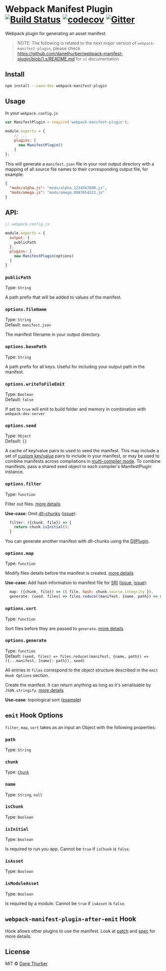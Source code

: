 # Webpack Manifest Plugin [![Build Status](https://travis-ci.org/danethurber/webpack-manifest-plugin.svg?branch=master)](https://travis-ci.org/danethurber/webpack-manifest-plugin)  [![codecov](https://codecov.io/gh/danethurber/webpack-manifest-plugin/badge.svg?branch=master)](https://codecov.io/gh/danethurber/webpack-manifest-plugin?branch=master) [![Gitter](https://img.shields.io/gitter/room/nwjs/nw.js.svg)](https://gitter.im/webpack-manifest-plugin#)


Webpack plugin for generating an asset manifest.

> NOTE: The following is related to the next major version of `webpack-manifest-plugin`, please check https://github.com/danethurber/webpack-manifest-plugin/blob/1.x/README.md for `v1` documentation

## Install

```bash
npm install --save-dev webpack-manifest-plugin
```

## Usage

In your `webpack.config.js`

```javascript
var ManifestPlugin = require('webpack-manifest-plugin');

module.exports = {
    // ...
    plugins: [
      new ManifestPlugin()
    ]
};
```

This will generate a `manifest.json` file in your root output directory with a mapping of all source file names to their corresponding output file, for example:

```json
{
  "mods/alpha.js": "mods/alpha.1234567890.js",
  "mods/omega.js": "mods/omega.0987654321.js"
}
```


## API:

```js
// webpack.config.js

module.exports = {
  output: {
    publicPath
  },
  plugins: [
    new ManifestPlugin(options)
  ]
}
```

### `publicPath`

Type: `String`

A path prefix that will be added to values of the manifest.

### `options.fileName`

Type: `String`<br>
Default: `manifest.json`

The manifest filename in your output directory.


### `options.basePath`

Type: `String`

A path prefix for all keys. Useful for including your output path in the manifest.


### `options.writeToFileEmit`

Type: `Boolean`<br>
Default: `false`

If set to `true` will emit to build folder and memory in combination with `webpack-dev-server`


### `options.seed`

Type: `Object`<br>
Default: `{}`

A cache of key/value pairs to used to seed the manifest. This may include a set of [custom key/value](https://developer.mozilla.org/en-US/Add-ons/WebExtensions/manifest.json) pairs to include in your manifest, or may be used to combine manifests across compilations in [multi-compiler mode](https://github.com/webpack/webpack/tree/master/examples/multi-compiler). To combine manifests, pass a shared seed object to each compiler's ManifestPlugin instance.

### `options.filter`

Type: `function`

Filter out files. [more details](#hooks-options)

**Use-case**:  Omit [dll-chunks] ([issue](https://github.com/danethurber/webpack-manifest-plugin/issues/46)):
```js
  filter: ({chunk, file}) => {
    return chunk.isInitial();
  }
```
You can generate another manifest with dll-chunks using the [DllPlugin].

[dll-chunks]: https://webpack.js.org/guides/code-splitting/#dynamic-imports
[DllPlugin]: https://webpack.js.org/plugins/dll-plugin/

### `options.map`

Type: `function`

Modify files details before the manifest is created. [more details](#hooks-options)

**Use-case**: Add hash information to manifest file for [SRI] ([issue](https://github.com/danethurber/webpack-manifest-plugin/issues/35), [issue](https://github.com/danethurber/webpack-manifest-plugin/issues/55)):
```js
  map: ({chunk, file}) => ({ file, hash: chunk.source.integrity }),
  generate: (seed, files) => files.reduce((manifest, {name, path}) => manifest), seed),
```

[SRI]: https://developer.mozilla.org/en-US/docs/Web/Security/Subresource_Integrity

### `options.sort`

Type: `function`

Sort files before they are passed to `generate`. [more details](#hooks-options)

### `options.generate`

Type: `function`<br>
Default: `(seed, files) => files.reduce((manifest, {name, path}) => ({...manifest, [name]: path}), seed)`

All entries in `files` correspond to the object structure described in the `emit Hook Options` section.

Create the manifest. It can return anything as long as it's serialisable by `JSON.stringify`. [more details](#hooks-options)

**Use-case**: topological sort ([example](https://github.com/danethurber/webpack-manifest-plugin/pull/93))


## `emit` Hook Options

`filter`, `map`, `sort` takes as an input an Object with the following properties:

### `path`

Type: `String`


### `chunk`

Type: [`Chunk`](https://github.com/webpack/webpack/blob/master/lib/Chunk.js)


### `name`

Type: `String`, `null`


### `isChunk`

Type: `Boolean`


### `isInitial`

Type: `Boolean`

Is required to run you app. Cannot be `true` if `isChunk` is `false`.


### `isAsset`

Type: `Boolean`


### `isModuleAsset`

Type: `Boolean`

Is required by a module. Cannot be `true` if `isAsset` is `false`.

## `webpack-manifest-plugin-after-emit` Hook

Hook allows other plugins to use the manifest.
Look at [patch](https://github.com/danethurber/webpack-manifest-plugin/pull/76) and [spec](https://github.com/danethurber/webpack-manifest-plugin/blob/34257bc2da17c6f18ab64c4db938993d6143be47/spec/plugin.integration.spec.js#L68) for more details.


## License

MIT © [Dane Thurber](https://github.com/danethurber)
